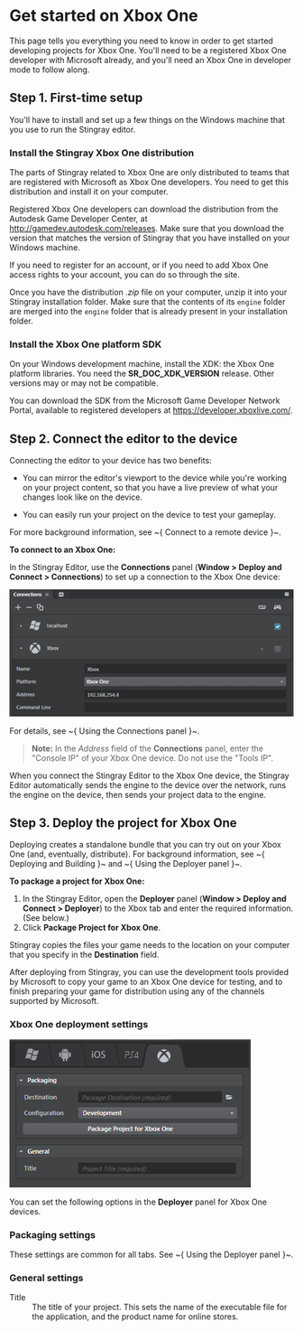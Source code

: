 # Get started on Xbox One

This page tells you everything you need to know in order to get started developing projects for Xbox One. You'll need to be a registered Xbox One developer with Microsoft already, and you'll need an Xbox One in developer mode to follow along.

## Step 1. First-time setup

You'll have to install and set up a few things on the Windows machine that you use to run the Stingray editor.

### Install the Stingray Xbox One distribution

The parts of Stingray related to Xbox One are only distributed to teams that are registered with Microsoft as Xbox One developers. You need to get this distribution and install it on your computer.

Registered Xbox One developers can download the distribution from the Autodesk Game Developer Center, at <http://gamedev.autodesk.com/releases>.  Make sure that you download the version that matches the version of Stingray that you have installed on your Windows machine.

If you need to register for an account, or if you need to add Xbox One access rights to your account, you can do so through the site.

Once you have the distribution *.zip* file on your computer, unzip it into your Stingray installation folder. Make sure that the contents of its `engine` folder are merged into the `engine` folder that is already present in your installation folder.

### Install the Xbox One platform SDK

On your Windows development machine, install the XDK: the Xbox One platform libraries. You need the **SR_DOC_XDK_VERSION** release. Other versions may or may not be compatible.

You can download the SDK from the Microsoft Game Developer Network Portal, available to registered developers at <https://developer.xboxlive.com/>.

## Step 2. Connect the editor to the device

Connecting the editor to your device has two benefits:

-	You can mirror the editor's viewport to the device while you're working on your project content, so that you have a live preview of what your changes look like on the device.

-	You can easily run your project on the device to test your gameplay.

For more background information, see ~{ Connect to a remote device }~.

**To connect to an Xbox One:**

In the Stingray Editor, use the **Connections** panel (**Window > Deploy and Connect > Connections**) to set up a connection to the Xbox One device:

![Connect to Xbox One](../images/connect_xbox.png)

For details, see ~{ Using the Connections panel }~.

>	**Note:** In the *Address* field of the **Connections** panel, enter the "Console IP" of your Xbox One device. Do not use the "Tools IP".

When you connect the Stingray Editor to the Xbox One device, the Stingray Editor automatically sends the engine to the device over the network, runs the engine on the device, then sends your project data to the engine.

## Step 3. Deploy the project for Xbox One

Deploying creates a standalone bundle that you can try out on your Xbox One (and, eventually, distribute). For background information, see ~{ Deploying and Building }~ and ~{ Using the Deployer panel }~.

**To package a project for Xbox One:**

1.	In the Stingray Editor, open the **Deployer** panel (**Window > Deploy and Connect > Deployer**) to the Xbox tab and enter the required information. (See below.)
2.	Click **Package Project for Xbox One**.

Stingray copies the files your game needs to the location on your computer that you specify in the **Destination** field.

After deploying from Stingray, you can use the development tools provided by Microsoft to copy your game to an Xbox One device for testing, and to finish preparing your game for distribution using any of the channels supported by Microsoft.

### Xbox One deployment settings

![Xbox One Deployer](../images/deployer_xboxone.png)

You can set the following options in the **Deployer** panel for Xbox One devices.

### Packaging settings

These settings are common for all tabs. See ~{ Using the Deployer panel }~.

### General settings
<dl>
<dt>Title</dt>

<dd>The title of your project. This sets the name of the executable file for the application, and the product name for online stores.</dd>
</dl>
